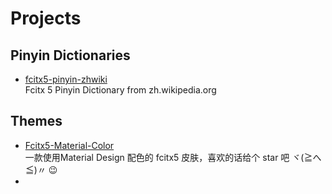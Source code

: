 # Projects

## Pinyin Dictionaries

- [fcitx5-pinyin-zhwiki](https://github.com/felixonmars/fcitx5-pinyin-zhwiki)
  <br/>Fcitx 5 Pinyin Dictionary from zh.wikipedia.org

## Themes

- [Fcitx5-Material-Color](https://github.com/hosxy/Fcitx5-Material-Color) 
  <br/>一款使用Material Design 配色的 fcitx5 皮肤，喜欢的话给个 star 吧 ヾ(≧へ≦)〃 😉
- []()

